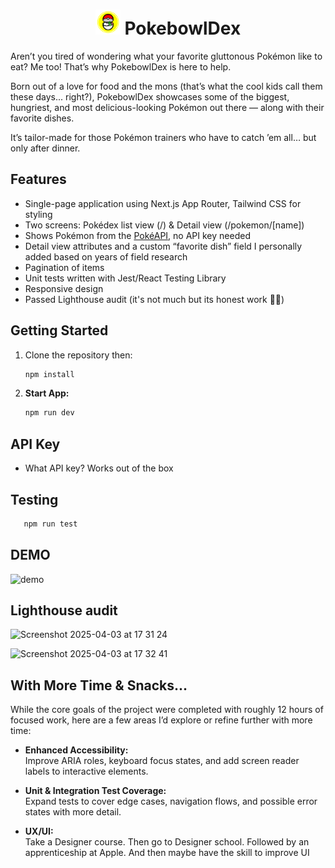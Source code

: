 <h1 align="center">
  <img src="./public/poke-bowl.png" width="40" alt="Pokebowl Icon" />
  PokebowlDex
</h1>

Aren’t you tired of wondering what your favorite gluttonous Pokémon like to eat? Me too! That’s why PokebowlDex is here to help.

Born out of a love for food and the mons (that’s what the cool kids call them these days... right?), PokebowlDex showcases some of the biggest, hungriest, and most delicious-looking Pokémon out there — along with their favorite dishes.

It’s tailor-made for those Pokémon trainers who have to catch ’em all… but only after dinner.
## Features
- Single-page application using Next.js App Router, Tailwind CSS for styling
- Two screens: Pokédex list view (/) & Detail view (/pokemon/[name])
- Shows Pokémon from the [PokéAPI](https://pokeapi.co/), no API key needed
- Detail view attributes and a custom “favorite dish” field I personally added based on years of field research
- Pagination of items
- Unit tests written with Jest/React Testing Library
- Responsive design
- Passed Lighthouse audit (it's not much but its honest work 👨‍🌾)

## Getting Started

1. Clone the repository then:

   ```bash
   npm install

2. **Start App:**
   ```bash
   npm run dev

## API Key
- What API key? Works out of the box

## Testing
```bash
   npm run test
```

## DEMO

![demo](./public/demo.gif)

## Lighthouse audit

![Screenshot 2025-04-03 at 17 31 24](https://github.com/user-attachments/assets/7e1a4298-42ee-4b38-8a0a-707e4c98200f)

![Screenshot 2025-04-03 at 17 32 41](https://github.com/user-attachments/assets/2d028bc9-3a04-456b-b8e3-ec792674d094)

## With More Time & Snacks...

While the core goals of the project were completed with roughly 12 hours of focused work, here are a few areas I’d explore or refine further with more time:

- **Enhanced Accessibility:**  
  Improve ARIA roles, keyboard focus states, and add screen reader labels to interactive elements.

- **Unit & Integration Test Coverage:**  
  Expand tests to cover edge cases, navigation flows, and possible error states with more detail.

- **UX/UI:**  
  Take a Designer course. Then go to Designer school. Followed by an apprenticeship at Apple. And then maybe have the skill to improve UI
